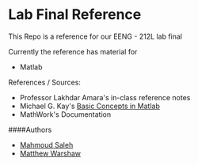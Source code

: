 Lab Final Reference
==========

This Repo is a reference for our EENG - 212L lab final

Currently the reference has material for

- Matlab
	

References / Sources:

- Professor Lakhdar Amara's in-class reference notes
- Michael G. Kay's [Basic Concepts in Matlab][reference 1]
- MathWork's Documentation


####Authors
- [Mahmoud Saleh][mahmoud github]
- [Matthew Warshaw][matthew github]




[reference 1]: http://www.ise.ncsu.edu/kay/Basic_Concepts_in_Matlab.pdf
[mahmoud github]: https://github.com/msdocs
[matthew github]: https://github.com/MWarsh